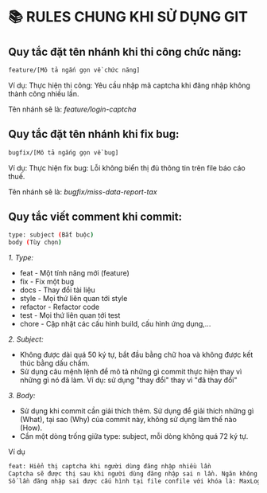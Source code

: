 # 📚 RULES CHUNG KHI SỬ DỤNG GIT

## Quy tắc đặt tên nhánh khi thi công chức năng:

```bash
feature/[Mô tả ngắn gọn về chức năng]
```

Ví dụ: Thực hiện thi công: Yêu cầu nhập mã captcha khi đăng nhập không thành công nhiều lần. 

Tên nhánh sẽ là: *feature/login-captcha*

## Quy tắc đặt tên nhánh khi fix bug:

```bash
bugfix/[Mô tả ngắng gọn về bug]
```

Ví dụ: Thực hiện fix bug: Lỗi không biển thị đủ thông tin trên file báo cáo thuế. 

Tên nhánh sẽ là: *bugfix/miss-data-report-tax*

## Quy tắc viết comment khi commit:

```bash
type: subject (Bắt buộc)
body (Tùy chọn)
```

*1. Type:*
- feat - Một tính năng mới (feature)
- fix - Fix một bug
- docs - Thay đổi tài liệu
- style - Mọi thứ liên quan tới style
- refactor - Refactor code
- test - Mọi thứ liên quan tới test
- chore - Cập nhật các cấu hình build, cấu hình ứng dụng,...

*2. Subject:*
- Không được dài quá 50 ký tự, bắt đầu bằng chữ hoa và không được kết thúc bằng dấu chấm.
- Sử dụng câu mệnh lệnh để mô tả những gì commit thực hiện thay vì những gì nó đã làm. Ví dụ: sử dụng "thay đổi" thay vì "đã thay đổi"

*3. Body:*
- Sử dụng khi commit cần giải thích thêm. Sử dụng để giải thích những gì (What), tại sao (Why) của commit này, không sử dụng làm thế nào (How).
- Cần một dòng trống giữa type: subject, mỗi dòng không quá 72 ký tự.

Ví dụ
```bash
feat: Hiển thị captcha khi người dùng đăng nhập nhiều lần
Captcha sẽ được thị sau khi người dùng đăng nhập sai n lần. Ngăn không cho phép người dùng viết các công cụ tự động dò mật khẩu.
Số lần đăng nhập sai được cấu hình tại file confile với khóa là: MaxLoginFail.
```
